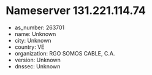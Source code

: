 # Nameserver 131.221.114.74

* as_number: 263701
* name: Unknown
* city: Unknown
* country: VE
* organization: RGO SOMOS CABLE, C.A.
* version: Unknown
* dnssec: Unknown
